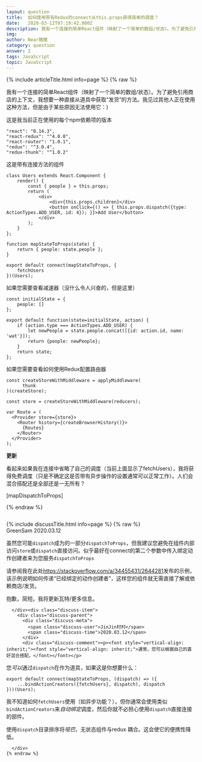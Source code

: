 ```yaml
---
layout: question
title:  如何使用带有Redux的connect从this.props获得简单的调度？
date:   2020-03-12T07:19:42.000Z
description: 我有一个连接的简单React组件（映射了一个简单的数组/状态）。为了避免引用商店的上下文，我想要一种直接从道具中获取“发货”的方法。我见过其他人正在使用这...
img: 
author: Near猪猪
category: question
answer: 2
tags: JavaScript
topic: JavaScript
---
```

<div class="article-root">
  <div class="article">
    {% include articleTitle.html info=page %}
    {% raw %}
    <div class="article-content"><p><font style="vertical-align: inherit;"><font style="vertical-align: inherit;">我有一个连接的简单React组件（映射了一个简单的数组/状态）。</font><font style="vertical-align: inherit;">为了避免引用商店的上下文，我想要一种直接从道具中获取“发货”的方法。</font><font style="vertical-align: inherit;">我见过其他人正在使用这种方法，但是由于某些原因无法使用它：)</font></font></p>

<p><font style="vertical-align: inherit;"><font style="vertical-align: inherit;">这是我当前正在使用的每个npm依赖项的版本</font></font></p>

<pre><code>"react": "0.14.3",<font></font>
"react-redux": "^4.0.0",<font></font>
"react-router": "1.0.1",<font></font>
"redux": "^3.0.4",<font></font>
"redux-thunk": "^1.0.2"<font></font>
</code></pre>

<p><font style="vertical-align: inherit;"><font style="vertical-align: inherit;">这是带有连接方法的组件</font></font></p>

<pre><code>class Users extends React.Component {<font></font>
    render() {<font></font>
        const { people } = this.props;<font></font>
        return (<font></font>
            &lt;div&gt;<font></font>
                &lt;div&gt;{this.props.children}&lt;/div&gt;<font></font>
                &lt;button onClick={() =&gt; { this.props.dispatch({type: ActionTypes.ADD_USER, id: 4}); }}&gt;Add User&lt;/button&gt;<font></font>
            &lt;/div&gt;<font></font>
        );<font></font>
    }<font></font>
};<font></font>
<font></font>
function mapStateToProps(state) {<font></font>
    return { people: state.people };<font></font>
}<font></font>
<font></font>
export default connect(mapStateToProps, {<font></font>
    fetchUsers<font></font>
})(Users);<font></font>
</code></pre>

<p><font style="vertical-align: inherit;"><font style="vertical-align: inherit;">如果您需要查看减速器（没什么令人兴奋的，但是这里）</font></font></p>

<pre><code>const initialState = {<font></font>
    people: []<font></font>
};<font></font>
<font></font>
export default function(state=initialState, action) {<font></font>
    if (action.type === ActionTypes.ADD_USER) {<font></font>
        let newPeople = state.people.concat([{id: action.id, name: 'wat'}]);<font></font>
        return {people: newPeople};<font></font>
    }<font></font>
    return state;<font></font>
};<font></font>
</code></pre>

<p><font style="vertical-align: inherit;"><font style="vertical-align: inherit;">如果您需要查看如何使用Redux配置路由器</font></font></p>

<pre><code>const createStoreWithMiddleware = applyMiddleware(<font></font>
      thunk<font></font>
)(createStore);<font></font>
<font></font>
const store = createStoreWithMiddleware(reducers);<font></font>
<font></font>
var Route = (<font></font>
  &lt;Provider store={store}&gt;<font></font>
    &lt;Router history={createBrowserHistory()}&gt;<font></font>
      {Routes}<font></font>
    &lt;/Router&gt;<font></font>
  &lt;/Provider&gt;<font></font>
);<font></font>
</code></pre>

<p><strong><font style="vertical-align: inherit;"><font style="vertical-align: inherit;">更新</font></font></strong></p>

<p><font style="vertical-align: inherit;"><font style="vertical-align: inherit;">看起来如果我在连接中省略了自己的调度（当前上面显示了fetchUsers），我将获得免费调度（只是不确定这是否带有异步操作的设置通常可以正常工作）。</font><font style="vertical-align: inherit;">人们会混合搭配还是全部还是一无所有？</font></font></p>

<p><font style="vertical-align: inherit;"><font style="vertical-align: inherit;">[mapDispatchToProps]</font></font></p></div>
    {% endraw %}
  </div>
  <p style="height: 0;width:0;overflow: hidden;"> 第1046篇《如何使用带有Redux的connect从this.props获得简单的调度？》来自Winter(https://github.com/aiyld/aiyld.github.io)的站点</p>
  <div class="discuss-wrapper">
    {% include discussTitle.html info=page %}
    {% raw %}
    <div class="discuss-item">
        <div class="discuss-parent">
          <div class="discuss-meta">
            <span class="discuss-user">GreenSam</span>
            <span class="discuss-time">2020.03.12</span>
          </div>
          <div class="discuss-comment"><p><font style="vertical-align: inherit;"><font style="vertical-align: inherit;">虽然您可能</font></font><code>dispatch</code><font style="vertical-align: inherit;"><font style="vertical-align: inherit;">成为的一部分</font></font><code>dispatchToProps</code><font style="vertical-align: inherit;"><font style="vertical-align: inherit;">，但我建议您避免</font><font style="vertical-align: inherit;">在组件内部</font><font style="vertical-align: inherit;">访问</font></font><code>store</code><font style="vertical-align: inherit;"><font style="vertical-align: inherit;">或</font></font><code>dispatch</code><font style="vertical-align: inherit;"><font style="vertical-align: inherit;">直接</font><font style="vertical-align: inherit;">访问</font><font style="vertical-align: inherit;">。</font><font style="vertical-align: inherit;">似乎最好在connect的第二个参数中传入绑定动作创建者来为您服务</font></font><code>dispatchToProps</code> </p>

<p><font style="vertical-align: inherit;"><font style="vertical-align: inherit;">请参阅我在此处</font></font><a href="https://stackoverflow.com/a/34455431/2644281"><font style="vertical-align: inherit;"><font style="vertical-align: inherit;">https://stackoverflow.com/a/34455431/2644281</font></font></a><font style="vertical-align: inherit;"><font style="vertical-align: inherit;">发布的示例，该示例</font><font style="vertical-align: inherit;">说明如何传递“已经绑定的动作创建者”，这样您的组件就无需直接了解或依赖商店/发货。</font></font></p>

<p><font style="vertical-align: inherit;"><font style="vertical-align: inherit;">抱歉，简短。</font><font style="vertical-align: inherit;">我将更新瓦特/更多信息。</font></font></p></div>
        </div>
        
      </div><div class="discuss-item">
        <div class="discuss-parent">
          <div class="discuss-meta">
            <span class="discuss-user">JinJin村村</span>
            <span class="discuss-time">2020.03.12</span>
          </div>
          <div class="discuss-comment"><p><font style="vertical-align: inherit;"><font style="vertical-align: inherit;">通常，您可以根据自己的喜好混合搭配。</font></font></p>

<p><font style="vertical-align: inherit;"><font style="vertical-align: inherit;">您</font></font><em><font style="vertical-align: inherit;"><font style="vertical-align: inherit;">可以</font></font></em><font style="vertical-align: inherit;"><font style="vertical-align: inherit;">通过</font></font><code>dispatch</code><font style="vertical-align: inherit;"><font style="vertical-align: inherit;">在作为道具，如果这是你想要什么：</font></font></p>

<pre><code>export default connect(mapStateToProps, (dispatch) =&gt; ({<font></font>
    ...bindActionCreators({fetchUsers}, dispatch), dispatch<font></font>
}))(Users);<font></font>
</code></pre>

<p><font style="vertical-align: inherit;"><font style="vertical-align: inherit;">我不知道如何</font></font><code>fetchUsers</code><font style="vertical-align: inherit;"><font style="vertical-align: inherit;">使用（如异步功能？），但你通常会使用类似</font></font><code>bindActionCreators</code><font style="vertical-align: inherit;"><font style="vertical-align: inherit;">来</font></font><em><font style="vertical-align: inherit;"><font style="vertical-align: inherit;">自动绑定</font></font></em><font style="vertical-align: inherit;"><font style="vertical-align: inherit;">调度，然后你就不必担心使用</font></font><code>dispatch</code><font style="vertical-align: inherit;"><font style="vertical-align: inherit;">直接连接的部件。</font></font></p>

<p><font style="vertical-align: inherit;"><font style="vertical-align: inherit;">使用</font></font><code>dispatch</code><font style="vertical-align: inherit;"><font style="vertical-align: inherit;">目录排序将</font></font><em><font style="vertical-align: inherit;"><font style="vertical-align: inherit;">哑巴</font></font></em><font style="vertical-align: inherit;"><font style="vertical-align: inherit;">，无状态组件与redux </font><font style="vertical-align: inherit;">耦合</font><font style="vertical-align: inherit;">。</font><font style="vertical-align: inherit;">这会使它的便携性降低。</font></font></p></div>
        </div>
        
      </div>
    {% endraw %}
  </div>
<div>
